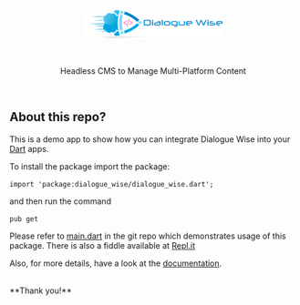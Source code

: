 <p align="center">
<a href="https://dialoguewise.com" target="_blank"><img src="https://github.com/dialoguewise/dialoguewise-demo/blob/master/screenshots/logo.PNG?raw=true"></a>
</p>  
<br/>
<p align="center">
Headless CMS to Manage Multi-Platform Content
</p>  
<br/>

## About this repo?

This is a demo app to show how you can integrate Dialogue Wise into your [Dart](https://dart.dev/) apps.

To install the package import the package:

```
import 'package:dialogue_wise/dialogue_wise.dart';
```

and then run the command

```
pub get
```


Please refer to [main.dart](https://github.com/dialoguewise/dialoguewise-demo-dart/blob/master/src/app/app.component.ts) in the git repo which demonstrates usage of this package. There is also a fiddle available at [Repl.it](https://repl.it/@DialogueWise/dialoguewise-demo-dart)

Also, for more details, have a look at the [documentation](https://docs.dialoguewise.com/).

<br/>
**Thank you!**






